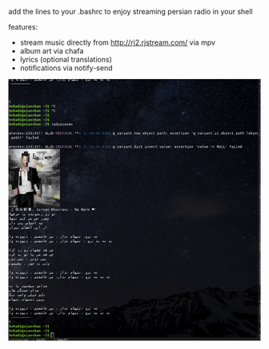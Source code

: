 


add the lines to your .bashrc to enjoy streaming persian radio in your shell


features:
- stream music directly from http://rj2.rjstream.com/ via mpv
- album art via chafa
- lyrics (optional translations)
- notifications via notify-send


<p align="center">
  <img src="./radioj.gif"/>
</p>

